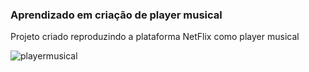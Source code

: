 ### Aprendizado em criação de player musical

Projeto criado reproduzindo a plataforma NetFlix como player musical

![playermusical](https://github.com/elimarmcd/playermusical/assets/157633420/6c8ea862-4d54-485e-873a-be03e2888a23.png)
